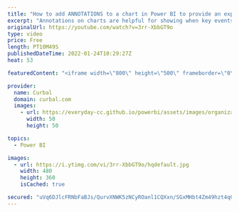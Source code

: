 ```yaml
---
title: "How to add ANNOTATIONS to a chart in Power BI to provide an explanation or more context!"
excerpt: "Annotations on charts are helpful for showing when key events occurred, especially when they have a noticeable impact on the data  or to give insights on the numbers in text form to help the reader understand the chart.  In todays video I will show you can you can add annotations to charts automatically"
originalUrl: https://youtube.com/watch?v=3rr-XbbGT9o
type: video
price: Free
length: PT10M49S
publishedDateTime: 2022-01-24T10:29:27Z
heat: 53

featuredContent: "<iframe width=\"800\" height=\"500\" frameborder=\"0\" src=\"https://www.youtube.com/embed/3rr-XbbGT9o\" allow=\"accelerometer; autoplay; encrypted-media; gyroscope; picture-in-picture\" allowfullscreen></iframe>"

provider:
  name: Curbal
  domain: curbal.com
  images:
    - url: https://everyday-cc.github.io/powerbi/assets/images/organizations/curbal.com-50x50.jpg
      width: 50
      height: 50

topics:
  - Power BI

images:
  - url: https://i.ytimg.com/vi/3rr-XbbGT9o/hqdefault.jpg
    width: 480
    height: 360
    isCached: true

secured: "uVq6DJlcFRNbFaBJs/QurvXNWK5zNCyROanl1CQXxn/SGxMHbt4Zm49hzt4q0hBxL/OJdIMEFfCfPgr1HyPsizfiIpixkaLoaPuclpsnbnDH93ZCB53u1xkwKpeWPOJNYYIL2EefMFH1PnAJYwPF+P24x+mLRn7Db3CGpHEgW44yKAskPOgiei6L0HAHqvEqky5BMNFpCty8XPGi4enht6yc82YYyaLlUcRBUHT7nT35PqvlFQPutX3ZCh2ZLSSDVI6c3B/bL+3CVB+n+GJfPvIiBHkU1OpRC5Eea5armAGQEfm0KlCogipK4GNPtAKWV+PKujeVQXtQXrKfI2knt2RMtEEoheSM+0mEA51/JvrK6eqaGk6o1wY0EloOtpLRQnC3RbEKsvC9kjmgwZ3yHpHrgLuzlgSa4ktPl7rAad0=;4mswDHXW+tbNJ2OoDlnIMg=="
---
```


